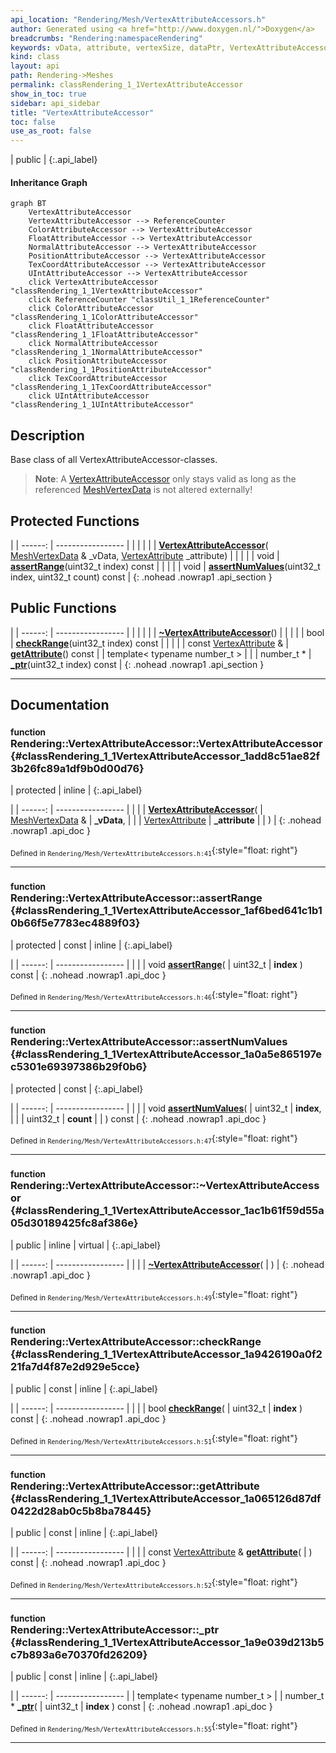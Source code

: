 ```yaml
---
api_location: "Rendering/Mesh/VertexAttributeAccessors.h"
author: Generated using <a href="http://www.doxygen.nl/">Doxygen</a>
breadcrumbs: "Rendering:namespaceRendering"
keywords: vData, attribute, vertexSize, dataPtr, VertexAttributeAccessor, assertRange, assertNumValues, ~VertexAttributeAccessor, checkRange, getAttribute, _ptr, throwRangeError
kind: class
layout: api
path: Rendering->Meshes
permalink: classRendering_1_1VertexAttributeAccessor
show_in_toc: true
sidebar: api_sidebar
title: "VertexAttributeAccessor"
toc: false
use_as_root: false
---
```


| public |
{:.api_label}

#### Inheritance Graph

```mermaid
graph BT
	VertexAttributeAccessor
	VertexAttributeAccessor --> ReferenceCounter
	ColorAttributeAccessor --> VertexAttributeAccessor
	FloatAttributeAccessor --> VertexAttributeAccessor
	NormalAttributeAccessor --> VertexAttributeAccessor
	PositionAttributeAccessor --> VertexAttributeAccessor
	TexCoordAttributeAccessor --> VertexAttributeAccessor
	UIntAttributeAccessor --> VertexAttributeAccessor
	click VertexAttributeAccessor "classRendering_1_1VertexAttributeAccessor"
	click ReferenceCounter "classUtil_1_1ReferenceCounter"
	click ColorAttributeAccessor "classRendering_1_1ColorAttributeAccessor"
	click FloatAttributeAccessor "classRendering_1_1FloatAttributeAccessor"
	click NormalAttributeAccessor "classRendering_1_1NormalAttributeAccessor"
	click PositionAttributeAccessor "classRendering_1_1PositionAttributeAccessor"
	click TexCoordAttributeAccessor "classRendering_1_1TexCoordAttributeAccessor"
	click UIntAttributeAccessor "classRendering_1_1UIntAttributeAccessor"
```

## Description



Base class of all VertexAttributeAccessor-classes.
> **Note**: A [VertexAttributeAccessor](classRendering_1_1VertexAttributeAccessor) only stays valid as long as the referenced [MeshVertexData](classRendering_1_1MeshVertexData) is not altered externally!






## Protected Functions

|
| ------: | ----------------- |
|  | |
|  | **[VertexAttributeAccessor](#classRendering_1_1VertexAttributeAccessor_1add8c51ae82f3b26fc89a1df9b0d00d76)**( [MeshVertexData](classRendering_1_1MeshVertexData) & _vData,  [VertexAttribute](classRendering_1_1VertexAttribute)  _attribute) |
|  | |
| void | **[assertRange](#classRendering_1_1VertexAttributeAccessor_1af6bed641c1b10b66f5e7783ec4889f03)**(uint32_t index) const |
|  | |
| void | **[assertNumValues](#classRendering_1_1VertexAttributeAccessor_1a0a5e865197ec5301e69397386b29f0b6)**(uint32_t index, uint32_t count) const |
{: .nohead .nowrap1 .api_section }


## Public Functions

|
| ------: | ----------------- |
|  | |
|  | **[~VertexAttributeAccessor](#classRendering_1_1VertexAttributeAccessor_1ac1b61f59d55a05d30189425fc8af386e)**() |
|  | |
| bool | **[checkRange](#classRendering_1_1VertexAttributeAccessor_1a9426190a0f221fa7d4f87e2d929e5cce)**(uint32_t index) const |
|  | |
| const [VertexAttribute](classRendering_1_1VertexAttribute) & | **[getAttribute](#classRendering_1_1VertexAttributeAccessor_1a065126d87df0422d28ab0c5b8ba78445)**() const |
| template< typename number_t  >  | |
| number_t * | **[_ptr](#classRendering_1_1VertexAttributeAccessor_1a9e039d213b5c7b893a6e70370fd26209)**(uint32_t index) const |
{: .nohead .nowrap1 .api_section }


-------------------------------------------------------------------

## Documentation

### <small>function</small><br/> Rendering::VertexAttributeAccessor::VertexAttributeAccessor {#classRendering_1_1VertexAttributeAccessor_1add8c51ae82f3b26fc89a1df9b0d00d76}

| protected | inline |
{:.api_label}

|
| ------: | ----------------- |
|  |
|  **[VertexAttributeAccessor](#classRendering_1_1VertexAttributeAccessor_1add8c51ae82f3b26fc89a1df9b0d00d76)**( |  [MeshVertexData](classRendering_1_1MeshVertexData) & | **_vData**, |
| |  [VertexAttribute](classRendering_1_1VertexAttribute)  | **_attribute** |
|   ) |
{: .nohead .nowrap1 .api_doc }





<sub>Defined in `Rendering/Mesh/VertexAttributeAccessors.h:41`</sub>{:style="float: right"}

-------------------------------------------------------------------

### <small>function</small><br/> Rendering::VertexAttributeAccessor::assertRange {#classRendering_1_1VertexAttributeAccessor_1af6bed641c1b10b66f5e7783ec4889f03}

| protected | const | inline |
{:.api_label}

|
| ------: | ----------------- |
|  |
| void **[assertRange](#classRendering_1_1VertexAttributeAccessor_1af6bed641c1b10b66f5e7783ec4889f03)**( | uint32_t | **index** ) const |
{: .nohead .nowrap1 .api_doc }





<sub>Defined in `Rendering/Mesh/VertexAttributeAccessors.h:46`</sub>{:style="float: right"}

-------------------------------------------------------------------

### <small>function</small><br/> Rendering::VertexAttributeAccessor::assertNumValues {#classRendering_1_1VertexAttributeAccessor_1a0a5e865197ec5301e69397386b29f0b6}

| protected | const |
{:.api_label}

|
| ------: | ----------------- |
|  |
| void **[assertNumValues](#classRendering_1_1VertexAttributeAccessor_1a0a5e865197ec5301e69397386b29f0b6)**( | uint32_t | **index**, |
| | uint32_t | **count** |
|   ) const |
{: .nohead .nowrap1 .api_doc }





<sub>Defined in `Rendering/Mesh/VertexAttributeAccessors.h:47`</sub>{:style="float: right"}

-------------------------------------------------------------------

### <small>function</small><br/> Rendering::VertexAttributeAccessor::~VertexAttributeAccessor {#classRendering_1_1VertexAttributeAccessor_1ac1b61f59d55a05d30189425fc8af386e}

| public | inline | virtual |
{:.api_label}

|
| ------: | ----------------- |
|  |
|  **[~VertexAttributeAccessor](#classRendering_1_1VertexAttributeAccessor_1ac1b61f59d55a05d30189425fc8af386e)**( |  ) |
{: .nohead .nowrap1 .api_doc }





<sub>Defined in `Rendering/Mesh/VertexAttributeAccessors.h:49`</sub>{:style="float: right"}

-------------------------------------------------------------------

### <small>function</small><br/> Rendering::VertexAttributeAccessor::checkRange {#classRendering_1_1VertexAttributeAccessor_1a9426190a0f221fa7d4f87e2d929e5cce}

| public | const | inline |
{:.api_label}

|
| ------: | ----------------- |
|  |
| bool **[checkRange](#classRendering_1_1VertexAttributeAccessor_1a9426190a0f221fa7d4f87e2d929e5cce)**( | uint32_t | **index** ) const |
{: .nohead .nowrap1 .api_doc }





<sub>Defined in `Rendering/Mesh/VertexAttributeAccessors.h:51`</sub>{:style="float: right"}

-------------------------------------------------------------------

### <small>function</small><br/> Rendering::VertexAttributeAccessor::getAttribute {#classRendering_1_1VertexAttributeAccessor_1a065126d87df0422d28ab0c5b8ba78445}

| public | const | inline |
{:.api_label}

|
| ------: | ----------------- |
|  |
| const [VertexAttribute](classRendering_1_1VertexAttribute) & **[getAttribute](#classRendering_1_1VertexAttributeAccessor_1a065126d87df0422d28ab0c5b8ba78445)**( |  ) const |
{: .nohead .nowrap1 .api_doc }





<sub>Defined in `Rendering/Mesh/VertexAttributeAccessors.h:52`</sub>{:style="float: right"}

-------------------------------------------------------------------

### <small>function</small><br/> Rendering::VertexAttributeAccessor::_ptr {#classRendering_1_1VertexAttributeAccessor_1a9e039d213b5c7b893a6e70370fd26209}

| public | const | inline |
{:.api_label}

|
| ------: | ----------------- |
| template< typename number_t  > |
| number_t * **[_ptr](#classRendering_1_1VertexAttributeAccessor_1a9e039d213b5c7b893a6e70370fd26209)**( | uint32_t | **index** ) const |
{: .nohead .nowrap1 .api_doc }





<sub>Defined in `Rendering/Mesh/VertexAttributeAccessors.h:55`</sub>{:style="float: right"}

-------------------------------------------------------------------

